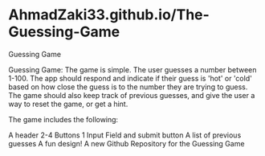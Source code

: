 # AhmadZaki33.github.io/The-Guessing-Game
Guessing Game

Guessing Game:
The game is simple. The user guesses a number between 1-100. The app should respond and indicate if their guess is 'hot' or 'cold' based on how close the guess is to the number they are trying to guess. The game should also keep track of previous guesses, and give the user a way to reset the game, or get a hint.

The game includes the following:

A header
2-4 Buttons
1 Input Field and submit button
A list of previous guesses
A fun design!
A new Github Repository for the Guessing Game
